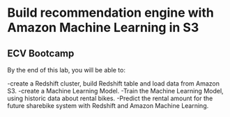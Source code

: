 # Build recommendation engine with Amazon Machine Learning in S3
## ECV Bootcamp

By the end of this lab, you will be able to:

  -create a Redshift cluster, build Redshift table and load data from Amazon S3.
  -create a Machine Learning Model.
  -Train the Machine Learning Model, using historic data about rental bikes.
  -Predict the rental amount for the future sharebike system with Redshift and Amazon Machine Learning.
